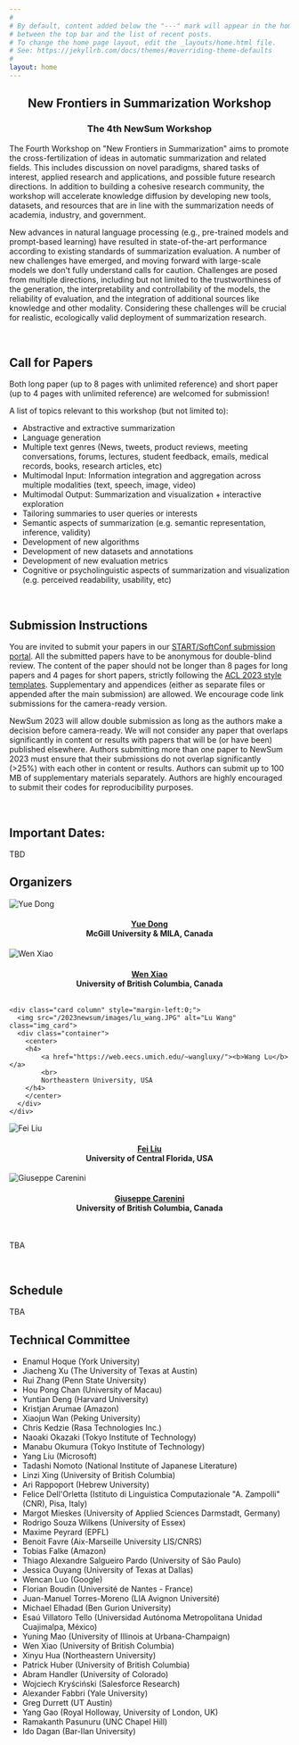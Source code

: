 ```yaml
---
#
# By default, content added below the "---" mark will appear in the home page
# between the top bar and the list of recent posts.
# To change the home page layout, edit the _layouts/home.html file.
# See: https://jekyllrb.com/docs/themes/#overriding-theme-defaults
#
layout: home
---
```


<!-- <img src="/2023newsum/images/deep.jpg"> -->
<center>
<h2 class="blackpar_title"> New Frontiers in Summarization Workshop </h2>
<h3 class="blackpar_title">The 4th NewSum Workshop </h3>
</center>
<p>
The Fourth Workshop on "New Frontiers in Summarization" aims to promote the cross-fertilization of ideas in automatic summarization and related fields. This includes discussion on novel paradigms, shared tasks of interest, applied research and applications, and possible future research directions. In addition to building a cohesive research community, the workshop will accelerate knowledge diffusion by developing new tools, datasets, and resources that are in line with the summarization needs of academia, industry, and government. 
	
	
New advances in natural language processing (e.g., pre-trained models and prompt-based learning) have resulted in state-of-the-art performance according to existing standards of summarization evaluation. A number of new challenges have emerged, and moving forward with large-scale models we don't fully understand calls for caution. Challenges are posed from multiple directions, including but not limited to the trustworthiness of the generation, the interpretability and controllability of the models, the reliability of evaluation, and the integration of additional sources like knowledge and other modality. Considering these challenges will be crucial for realistic, ecologically valid deployment of summarization research.
</p>
<br>

<!-- Call for Papers -->
<h2 class="blackpar_title" id="Call for Papers">Call for Papers</h2>

Both long paper (up to 8 pages with unlimited reference) and short paper (up to 4 pages with unlimited reference) are welcomed for submission! 

A list of topics relevant to this workshop (but not limited to):

- Abstractive and extractive summarization
- Language generation
- Multiple text genres (News, tweets, product reviews, meeting conversations, forums, lectures, student feedback, emails, medical records, books, research articles, etc)
- Multimodal Input: Information integration and aggregation across multiple modalities (text, speech, image, video)
- Multimodal Output: Summarization and visualization + interactive exploration
- Tailoring summaries to user queries or interests
- Semantic aspects of summarization (e.g. semantic representation, inference, validity)
- Development of new algorithms
- Development of new datasets and annotations
- Development of new evaluation metrics
- Cognitive or psycholinguistic aspects of summarization and visualization (e.g. perceived readability, usability, etc)

<br>
<h2 class="blackpar_title">Submission Instructions</h2>


You are invited to submit your papers in our <a href='https://www.softconf.com/emnlp2023/Summarization/'>START/SoftConf submission portal</a>. All the submitted papers have to be anonymous for double-blind review. The content of the paper should not be longer than 8 pages for long papers and 4 pages for short papers, strictly following the <a href='https://2023.aclweb.org/calls/main_conference/#paper-submission-policies'>ACL 2023 style templates</a>. Supplementary and appendices (either as separate files or appended after the main submission) are allowed. We encourage code link submissions for the camera-ready version.

  
NewSum 2023 will allow double submission as long as the authors make a decision before camera-ready. We will not consider any paper that overlaps significantly in content or results with papers that will be (or have been) published elsewhere. Authors submitting more than one paper to NewSum 2023 must ensure that their submissions do not overlap significantly (>25%) with each other in content or results. Authors can submit up to 100 MB of supplementary materials separately. Authors are highly encouraged to submit their codes for reproducibility purposes. 

<br>
<h2 class="blackpar_title" id="Dates">Important Dates:</h2>
TBD
<!--
All deadlines are 11.59 pm UTC -12h (“anywhere on Earth”).

- Anonymity period begins: July 28, 2023
- Submission Deadline: September 3, 2023 (extended from August 28, 2023)
- Acceptance Notification: September 28, 2023 (postponed from September 27, 2023)
- Camera-Ready Submission: September 30, 2023
- Workshop Date: November 10, 2023
-->

<br> 
<!-- Organizers -->
<h2 class="blackpar_title" id="Organizers">Organizers</h2>
<div class="row">

 <div class="card column" >
	  <img src="/2023newsum/images/Yue_Dong.jpg" alt="Yue Dong" class="img_card">
	  <div class="container">
		<center>
		<h4>
      <a href="https://www.cs.mcgill.ca/~ydong26/"><b>Yue Dong</b></a>
			<br>
			McGill University & MILA, Canada
		</h4>
		</center>
	  </div>
	</div>

 <div class="card column" >
	  <img src="/2023newsum/images/wen_xiao.jpg" alt="Wen Xiao" class="img_card">
	  <div class="container">
		<center>
		<h4>
      <a href="https://wendy-xiao.github.io/"><b>Wen Xiao</b></a>
			<br>
			University of British Columbia, Canada
		</h4>
		</center>
	  </div>
	</div>
 
    <div class="card column" style="margin-left:0;">
	  <img src="/2023newsum/images/lu_wang.JPG" alt="Lu Wang" class="img_card">
	  <div class="container">
		<center>
		<h4>
			<a href="https://web.eecs.umich.edu/~wangluxy/"><b>Wang Lu</b></a>
			<br>
			Northeastern University, USA
		</h4>
		</center>
	  </div>
	</div>
  </div>

<div class="row">
  <div class="card column" >
  <img src="/2023newsum/images/fei_liu.JPG" alt="Fei Liu" class="img_card">
	  <div class="container">
		<center>
		<h4>
			<a href="http://www.cs.ucf.edu/~feiliu/"><b>Fei Liu</b></a>
			<br>
			University of Central Florida, USA
		</h4>
		</center>
	  </div>
	</div>
  

<div class="card column">
	  <img src="/2023newsum/images/giuseppe_carenini.JPG" alt="Giuseppe Carenini" class="img_card">
	  <div class="container" >
		<center>
		<h4>
			<a href="https://www.cs.ubc.ca/~carenini/"><b>Giuseppe Carenini</b></a>
			<br>
			University of British Columbia, Canada
		</h4>
		</center>
	  </div>
	</div>
  
<!-- <div class="card column">
	  <img src="/2023newsum/images/jackie_cheung.JPG" alt="Jackie Chi Kit Cheung" class="img_card">
	  <div class="container">
		<center>
		<h4>
			<a href="https://www.cs.mcgill.ca/~jcheung/"><b>Jackie Chi Kit Cheung</b></a>
			<br>
			McGill University & MILA, Canada
		</h4>
		</center>
	  </div>
	</div> -->
</div>

<br>
  
  
<!-- Confirmed Spearkers -->
TBA
<!-- <h2 class="blackpar_title" id="Confirmed Spearkers">Confirmed Spearkers</h2>
<div class="row">
	<div class="card column">
	  <img src="/2023newsum/images/shashi.jpeg" alt="Shashi Narayan" class="img_card">
	  <div class="container">
		<center>
		<h4>
			<a href="https://sites.google.com/view/shashinarayan/"><b>Shashi Narayan</b></a> 
			<br>
			Google
      <br>
      <a href="NewSum 2023_Invited Talk-Shared.pdf" target="_blank">
	    <b>[Talk Slides]</b></a> 
      </h4>
		</center>
	  </div>
	</div>
	<div class="card column">
	  <img src="/2023newsum/images/asli.jpeg" alt="Asli Celikyilmaz" class="img_card">
	  <div class="container">
		<center>
		<h4>
      <a href="http://asli.us/"><b>Asli Celikyilmaz</b></a>
			<br>
			Facebook AI Research
		</h4>
		</center>
	  </div>
	</div>
	<div class="card column">
	  <img src="/images/sebastian_gehrmann.jpeg" alt="Sebastian Gehrmann" class="img_card">
	  <div class="container">
		<center>
		<h4>
      <a href="https://sebastiangehrmann.com/"><b>Sebastian Gehrmann</b></a>
			<br>
			Google
      <br>
      <a href="NewSum'21_ Breaking News_ It’s time to fix the evaluation of generated text.pdf" target="_blank">
	    <b>[Talk Slides]</b></a> 
		</h4>
		</center>
	  </div>
	</div>
</div>
<br><br> -->

<br>
<h2 class="blackpar_title" id="Schedule"><b>Schedule</b></h2>
TBA
<!-- 
<a href="https://summarization-workshop.github.io/schedule/"><b>NewSum 2023 schedule (9am - 6pm AST)</b></a>
-->

<h2 class="blackpar_title" id="Technical Committee">Technical Committee</h2>
<ul>
  <li>Enamul Hoque (York University)</li>
  <li>Jiacheng Xu (The University of Texas at Austin)</li>
  <li>Rui Zhang (Penn State University)</li>
  <li>Hou Pong Chan (University of Macau)</li>
  <li>Yuntian Deng (Harvard University)</li>
  <li>Kristjan Arumae (Amazon)</li>
  <li>Xiaojun Wan (Peking University)</li>
  <li>Chris Kedzie (Rasa Technologies Inc.)</li>
  <li>Naoaki Okazaki (Tokyo Institute of Technology)</li>
  <li>Manabu Okumura (Tokyo Institute of Technology)</li>
  <li>Yang Liu (Microsoft)</li>
  <li>Tadashi Nomoto (National Institute of Japanese Literature)</li>
  <li>Linzi Xing (University of British Columbia)</li>
  <li>Ari Rappoport (Hebrew University)</li>
  <li>Felice Dell'Orletta (Istituto di Linguistica Computazionale "A. Zampolli" (CNR), Pisa, Italy)</li>
  <li>Margot Mieskes (University of Applied Sciences Darmstadt, Germany)</li>
  <li>Rodrigo Souza Wilkens (University of Essex)</li>
  <li>Maxime Peyrard (EPFL)</li>
  <li>Benoit Favre (Aix-Marseille University LIS/CNRS)</li>
  <li>Tobias Falke (Amazon)</li>
  <li>Thiago Alexandre Salgueiro Pardo (University of São Paulo)</li>
  <li>Jessica Ouyang (University of Texas at Dallas)</li>
  <li>Wencan Luo (Google)</li>
  <li>Florian Boudin (Université de Nantes - France)</li>
  <li>Juan-Manuel Torres-Moreno (LIA Avignon Université)</li>
  <li>Michael Elhadad (Ben Gurion University)</li>
  <li>Esaú Villatoro Tello (Universidad Autónoma Metropolitana Unidad Cuajimalpa, México)</li>
  <li>Yuning Mao (University of Illinois at Urbana-Champaign)</li>
  <li>Wen Xiao (University of British Columbia)</li>
  <li>Xinyu Hua (Northeastern University)</li>
  <li>Patrick Huber (University of British Columbia)</li>
  <li>Abram Handler (University of Colorado)</li>
  <li>Wojciech Kryściński (Salesforce Research)</li>
  <li>Alexander Fabbri (Yale University)</li>
  <li>Greg Durrett (UT Austin)</li>
  <li>Yang Gao (Royal Holloway, University of London, UK)</li>
  <li>Ramakanth Pasunuru (UNC Chapel Hill)</li>
  <li>Ido Dagan (Bar-Ilan University)</li>
</ul>





